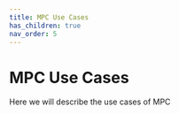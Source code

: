 ```yaml
---
title: MPC Use Cases
has_children: true
nav_order: 5
---
```


# MPC Use Cases


Here we will describe the use cases of MPC
